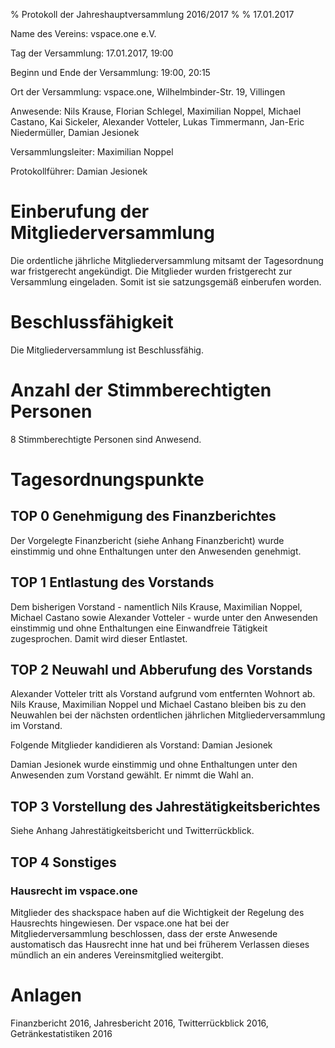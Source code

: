% Protokoll der Jahreshauptversammlung 2016/2017
% 
% 17.01.2017

Name des Vereins: vspace.one e.V.

Tag der Versammlung: 17.01.2017, 19:00

Beginn und Ende der Versammlung: 19:00, 20:15

Ort der Versammlung: vspace.one, Wilhelmbinder-Str. 19, Villingen

Anwesende: Nils Krause, Florian Schlegel, Maximilian Noppel, Michael Castano, Kai Sickeler, Alexander Votteler, Lukas
Timmermann, Jan-Eric Niedermüller, Damian Jesionek

Versammlungsleiter: Maximilian Noppel

Protokollführer: Damian Jesionek

# Einberufung der Mitgliederversammlung
Die ordentliche jährliche Mitgliederversammlung mitsamt der Tagesordnung war fristgerecht angekündigt. Die Mitglieder 
wurden fristgerecht zur Versammlung eingeladen. Somit ist sie satzungsgemäß einberufen worden.

# Beschlussfähigkeit
Die Mitgliederversammlung ist Beschlussfähig.

# Anzahl der Stimmberechtigten Personen
8 Stimmberechtigte Personen sind Anwesend.

# Tagesordnungspunkte

## TOP 0 Genehmigung des Finanzberichtes
Der Vorgelegte Finanzbericht (siehe Anhang Finanzbericht) wurde einstimmig und ohne Enthaltungen unter den Anwesenden genehmigt.

## TOP 1 Entlastung des Vorstands
Dem bisherigen Vorstand - namentlich Nils Krause, Maximilian Noppel, Michael Castano sowie Alexander Votteler - 
wurde unter den Anwesenden einstimmig und ohne Enthaltungen eine Einwandfreie Tätigkeit zugesprochen. Damit wird dieser Entlastet.

## TOP 2 Neuwahl und Abberufung des Vorstands
Alexander Votteler tritt als Vorstand aufgrund vom entfernten Wohnort ab. Nils Krause, Maximilian Noppel und Michael Castano
bleiben bis zu den Neuwahlen bei der nächsten ordentlichen jährlichen Mitgliederversammlung im Vorstand.

Folgende Mitglieder kandidieren als Vorstand:
Damian Jesionek

Damian Jesionek wurde einstimmig und ohne Enthaltungen unter den Anwesenden zum Vorstand gewählt. Er nimmt die Wahl an.

## TOP 3 Vorstellung des Jahrestätigkeitsberichtes
Siehe Anhang Jahrestätigkeitsbericht und Twitterrückblick. 

## TOP 4 Sonstiges
### Hausrecht im vspace.one
Mitglieder des shackspace haben auf die Wichtigkeit der Regelung des Hausrechts hingewiesen. Der vspace.one hat bei der Mitgliederversammlung 
beschlossen, dass der erste Anwesende austomatisch das Hausrecht inne hat und bei früherem Verlassen dieses mündlich an ein anderes
Vereinsmitglied weitergibt.

# Anlagen
Finanzbericht 2016, Jahresbericht 2016, Twitterrückblick 2016, Getränkestatistiken 2016
